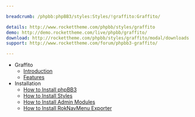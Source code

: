 ```yaml
---

breadcrumb: /phpbb:phpBB3/styles:Styles/!graffito:Graffito/

details: http://www.rockettheme.com/phpbb/styles/graffito
demo: http://demo.rockettheme.com/live/phpbb/graffito/
download: http://rockettheme.com/phpbb/styles/graffito/modal/downloads
support: http://www.rockettheme.com/forum/phpbb3-graffito/

---
```


* Graffito
	* [Introduction](INDEX.md#introduction)
	* [Features](INDEX.md#features)
* Installation
	* [How to Install phpBB3](../../start/install.md)
	* [How to Install Styles](../../start/styles.md)
	* [How to Install Admin Modules](../../start/styles.md#installing-administrative-modules)
	* [How to Install RokNavMenu Exporter](../../modules/roknavmenu.md)